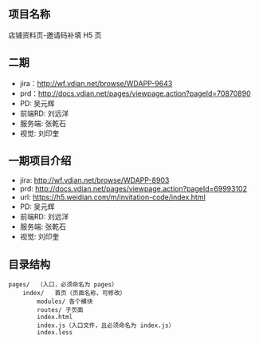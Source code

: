 ## 项目名称

店铺资料页-邀请码补填 H5 页

## 二期

- jira：http://wf.vdian.net/browse/WDAPP-9643
- prd：http://docs.vdian.net/pages/viewpage.action?pageId=70870890
- PD: 吴元辉
- 前端RD: 刘远洋
- 服务端: 张乾石
- 视觉: 刘印奎

## 一期项目介绍

- jira: http://wf.vdian.net/browse/WDAPP-8903
- prd: http://docs.vdian.net/pages/viewpage.action?pageId=69993102 
- url: https://h5.weidian.com/m/invitation-code/index.html
- PD: 吴元辉
- 前端RD: 刘远洋
- 服务端: 张乾石
- 视觉: 刘印奎

## 目录结构

```
pages/  （入口，必须命名为 pages）
	index/   首页（页面名称，可修改）
		modules/ 各个模块
		routes/ 子页面
		index.html
		index.js（入口文件，且必须命名为 index.js）
		index.less
```
